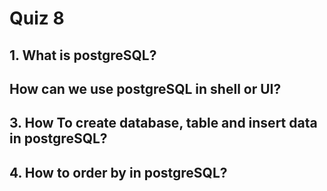 # Quiz 8 

## 1. What is postgreSQL?

<!-- 

```python
PostgreSQL is a powerful, open source object-relational database system.
```

-->

## How can we use postgreSQL in shell or UI?

<!-- 

```python
psql
```

-->

## 3. How To create database, table and insert data in postgreSQL?

<!-- 

```python
CREATE DATABASE mydb;
CREATE TABLE mytable (id int, name varchar(255));
INSERT INTO mytable (id, name) VALUES (1, 'John');
```

-->

## 4. How to order by in postgreSQL?

<!-- 

```python
SELECT * FROM mytable ORDER BY id;
```

-->
